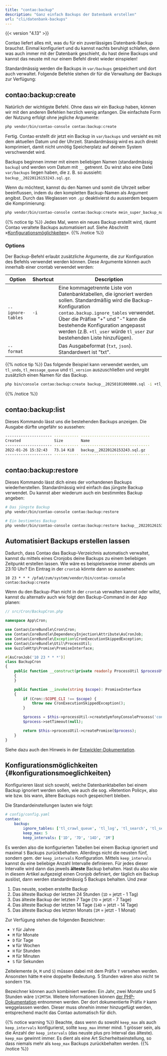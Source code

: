 ```yaml
---
title: "contao:backup"
description: "Ganz einfach Backups der Datenbank erstellen"
url: "cli/datenbank-backups"
---
```


{{< version "4.13" >}}

Contao liefert alles mit, was du für ein zuverlässiges Datenbank-Backup brauchst. Einmal konfiguriert und du kannst
nachts beruhigt schlafen, denn was auch immer mit der Datenbank geschieht, du hast deine Backups und kannst das neuste
mit nur einem Befehl direkt wieder einspielen!

Standardmässig werden die Backups in `var/backups` gespeichert und dort auch verwaltet. Folgende Befehle stehen dir
für die Verwaltung der Backups zur Verfügung:

## contao:backup:create

Natürlich der wichtigste Befehl. Ohne dass wir ein Backup haben, können wir mit den anderen Befehlen herzlich wenig
anfangen. Die einfachste Form der Nutzung erfolgt ohne jegliche Argumente:

```bash
php vendor/bin/contao-console contao:backup:create
```

Fertig. Contao erstellt dir jetzt ein Backup in `var/backups` und versieht es mit dem aktuellen Datum und der Uhrzeit.
Standardmässig wird es auch direkt komprimiert, damit nicht unnötig Speicherplatz auf deinem System verschwendet wird.

Backups beginnen immer mit einem beliebigen Namen (standardmässig `backup`) und werden vom Datum mit `__` getrennt.
Du wirst also eine Datei `var/backups` liegen haben, die z. B. so aussieht: `backup__20220126153243.sql.gz`.

Wenn du möchtest, kannst du den Namen und somit die Uhrzeit selber beeinflussen, indem du den kompletten Backup-Namen
als Argument angibst. Durch das Weglassen von `.gz` deaktivierst du ausserdem bequem die Komprimierung:

```bash
php vendor/bin/contao-console contao:backup:create mein_super_backup_name__20220101000000.sql
```

{{% notice tip %}}
Jedes Mal, wenn ein neues Backup erstellt wird, räumt Contao veraltete Backups automatisiert auf. Siehe
Abschnitt »[Konfigurationsmöglichkeiten](#konfigurationsmoeglichkeiten)«.
{{% /notice %}}

### Options

Der Backup-Befehl erlaubt zusätzliche Argumente, die zur Konfiguration des Befehls verwendet werden können. Diese Argumente können auch innerhalb einer crontab verwendet werden:

| Option            | Shortcut | Description                                                                                                                                                                                                                                                                                                                |
|-------------------|----------|----------------------------------------------------------------------------------------------------------------------------------------------------------------------------------------------------------------------------------------------------------------------------------------------------------------------------|
| `--ignore-tables` | `-i`     | Eine kommagetrennte Liste von Datenbanktabellen, die ignoriert werden sollen. Standardmäßig wird die Backup-Konfiguration `contao.backup.ignore_tables` verwendet.<br/>Über die Präfixe "+" und "-" kann die bestehende Konfiguration angepasst werden (z.B. `+tl_user` würde `tl_user` zur bestehenden Liste hinzufügen). | |
| `--format`        |          | Das Ausgabeformat (`txt`, `json`). Standardwert ist "txt".                                                                                                                                                                                                                                                                 |

{{% notice tip %}}
Das folgende Beispiel kann verwendet werden, um `tl_undo`, `tl_message_queue` und `tl_version` auszuschließen und vergibt zusätzlich einen Namen für das Backup.

```bash
php bin/console contao:backup:create backup__20250101000000.sql -i +tl_undo,+tl_message_queue,+tl_version
```
{{% /notice %}}

## contao:backup:list

Dieses Kommando lässt uns die bestehenden Backups anzeigen. Die Ausgabe dürfte ungefähr so aussehen:

```bash
--------------------- ----------- ------------------------------- 
Created               Size        Name
--------------------- ----------- ------------------------------- 
2022-01-26 15:32:43   73.14 KiB   backup__20220126153243.sql.gz
--------------------- ----------- -------------------------------
```

## contao:backup:restore

Dieses Kommando lässt dich eines der vorhandenen Backups wiederherstellen. Standardmässig wird einfach das jüngste
Backup verwendet. Du kannst aber wiederum auch ein bestimmtes Backup angeben:

```bash
# Das jüngste Backup
php vendor/bin/contao-console contao:backup:restore

# Ein bestimmtes Backup
php vendor/bin/contao-console contao:backup:restore backup__20220126153243.sql.gz
```


## Automatisiert Backups erstellen lassen

Dadurch, dass Contao das Backup-Verzeichnis automatisch verwaltet, kannst du mittels eines Cronjobs deine Backups
zu einem beliebigen Zeitpunkt erstellen lassen. Wie wäre es beispielsweise immer abends um 23:10 Uhr? Ein Eintrag
in der `crontab` könnte dann so aussehen:

```
10 23 * * * /pfad/zum/system/vendor/bin/contao-console contao:backup:create
```

Wenn du den Backup-Plan nicht in der `crontab` verwalten kannst oder willst, kannst du alternativ auch wie
folgt den Backup-Command in der App planen:

```php
// src/Cron/BackupCron.php

namespace App\Cron;

use Contao\CoreBundle\Cron\Cron;
use Contao\CoreBundle\DependencyInjection\Attribute\AsCronJob;
use Contao\CoreBundle\Exception\CronExecutionSkippedException;
use Contao\CoreBundle\Util\ProcessUtil;
use GuzzleHttp\Promise\PromiseInterface;

#[AsCronJob('10 23 * * *')]
class BackupCron
{
    public function __construct(private readonly ProcessUtil $processUtil)
    {
    }

    public function __invoke(string $scope): PromiseInterface
    {
        if (Cron::SCOPE_CLI !== $scope) {
            throw new CronExecutionSkippedException();
        }

        $process = $this->processUtil->createSymfonyConsoleProcess('contao:backup:create');
        $process->setTimeout(null);

        return $this->processUtil->createPromise($process);
    }
}

```

Siehe dazu auch den Hinweis in der [Entwickler-Dokumentation][AsyncCronJobs].

## Konfigurationsmöglichkeiten {#konfigurationsmoeglichkeiten}

Konfigurieren lässt sich sowohl, welche Datenbanktabellen bei einem Backup ignoriert werden sollen, wie auch
die sog. »Retention Policy«, also wie bzw. bis wann, ältere Backups noch gespeichert bleiben.

Die Standardeinstellungen lauten wie folgt:

```yaml
# config/config.yaml
contao:
    backup:
        ignore_tables: ['tl_crawl_queue', 'tl_log', 'tl_search', 'tl_search_index', 'tl_search_term']
        keep_max: 5
        keep_intervals: ['1D', '7D', '14D', '1M']
```

Es werden also die konfigurierten Tabellen bei einem Backup ignoriert und maximal `5` Backups zurückbehalten.
Allerdings nicht die neusten fünf, sondern gem. der `keep_intervals` Konfiguration. Mittels `keep_intervals` kannst du
eine beliebige Anzahl Intervalle definieren. Für jedes dieser Intervalle wird dann das jeweils **älteste** Backup behalten.
Hast du also wie in diesem Artikel aufgezeigt einen Cronjob definiert, der täglich ein Backup auslöst, dann werden
standardmässig 5 Backups behalten. Und zwar

1) Das neuste, soeben erstellte Backup
2) Das älteste Backup der letzten 24 Stunden (`1D` = jetzt - 1 Tag)
3) Das älteste Backup der letzten 7 Tage (`7D` = jetzt - 7 Tage)
4) Das älteste Backup der letzten 14 Tage (`14D` = jetzt - 14 Tage)
5) Das älteste Backup des letzten Monats (`1M` = jetzt - 1 Monat)

Zur Verfügung stehen die folgenden Bezeichner:

* `Y` für Jahre
* `M` für Monate
* `D` für Tage
* `W` für Wochen
* `H` für Stunden
* `M` für Minuten
* `S` für Sekunden

Zeitelemente (`H`, `M` und `S`) müssen dabei mit dem Präfix `T` versehen werden. Ansonsten hätte `M` eine doppelte 
Bedeutung. 5 Stunden wären also nicht `5H` sondern `T5H`.

Bezeichner können auch kombiniert werden: Ein Jahr, zwei Monate und 5 Stunden wäre `1Y2MT5H`. Weitere Informationen 
können [der PHP-Dokumentation][DateInterval_Docs] entnommen werden. Der dort 
dokumentierte Präfix `P` kann weggelassen werden. Dieser 
muss ohnehin immer hinzugefügt werden, entsprechend macht das Contao automatisch für dich.

{{% notice warning %}}
Beachte, dass wenn du sowohl `keep_max` als auch `keep_intervals` konfigurierst, sollte `keep_max` immer mind. 1 grösser
sein, als die Anzahl der `keep_intervals` (das neuste plus pro Interval das älteste). `keep_max` gewinnt immer. Es dient
als eine Art Sicherheitseinstellung, so dass niemals mehr als `keep_max` Backups zurückbehalten werden.
{{% /notice %}}

[DateInterval_Docs]: https://www.php.net/manual/en/dateinterval.construct.php
[AsyncCronJobs]: https://docs.contao.org/dev/framework/cron/#asynchronous-cron-jobs
